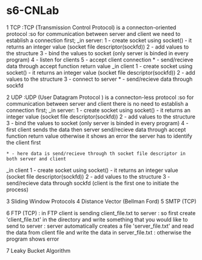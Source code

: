 # s6-CNLab
1 TCP 
:TCP (Transmission Control Protocol) is a connecton-oriented protocol
:so for communication between server and client we need to establish a connection first;
  _in server:
    1 - create socket using socket() - it returns an integer value (socket file descriptor(sockfd))
    2 - add values to the structure
    3 - bind the values to socket (only server is binded in every program)
    4 - listen for clients
    5 - accept client connection
    * - send/recieve data through accept function return value
  _in client
    1 - create socket using socket() - it returns an integer value (socket file descriptor(sockfd))
    2 - add values to the structure
    3 - connect to server
    * - send/recieve data through sockfd
    
2 UDP 
:UDP (User Datagram Protocol ) is a connecton-less protocol
:so for communication between server and client there is no need to establish a connection first;
  _in server:
    1 - create socket using socket() - it returns an integer value (socket file descriptor(sockfd))
    2 - add values to the structure
    3 - bind the values to socket (only server is binded in every program)
    4 - first client sends the data then server send/recieve data through accept function return value otherwise it shows an error
    the server has to identify the client first

    * - here data is send/recieve through th socket file descriptor in both server and client
    
  _in client
    1 - create socket using socket() - it returns an integer value (socket file descriptor(sockfd))
    2 - add values to the structure
    3 - send/recieve data through sockfd (client is the first one to initiate the process)
    
3 Sliding Window Protocols 
4 Distance Vector (Bellman Ford) 
5 SMTP (TCP) 

6 FTP (TCP) 
: in FTP client is sending client_file.txt to server 
: so first create 'client_file.txt' in the directory and write something that you would like to send to server 
: server automatically creates a file 'server_file.txt' and read the data from client file and write the data in server_file.txt 
: otherwise the program shows error 

7 Leaky Bucket Algorithm

